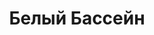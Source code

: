 --- 
title: "Белый Бассейн" 
 
town: "Феодосия" 
tel: ["+380 (65) 629-39-39, +380 (65) 629-39-40"] 
address: "Россия, Республика Крым, г. Феодосия, ул. Русская, 77" 
mail: "" 
--- 